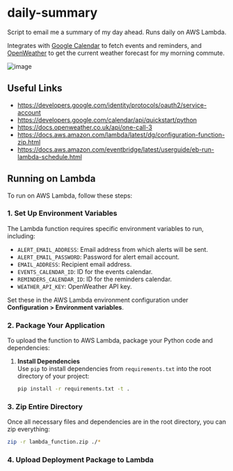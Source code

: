 # daily-summary

Script to email me a summary of my day ahead. Runs daily on AWS Lambda.

Integrates with [Google Calendar](https://calendar.google.com/calendar) to fetch events and reminders, and [OpenWeather](https://docs.openweather.co.uk/) to get the current weather forecast for my morning commute.

![image](https://github.com/user-attachments/assets/811b32f4-2e55-489b-bfcc-c2b00ed807d3)

## Useful Links

- https://developers.google.com/identity/protocols/oauth2/service-account
- https://developers.google.com/calendar/api/quickstart/python
- https://docs.openweather.co.uk/api/one-call-3
- https://docs.aws.amazon.com/lambda/latest/dg/configuration-function-zip.html
- https://docs.aws.amazon.com/eventbridge/latest/userguide/eb-run-lambda-schedule.html

## Running on Lambda

To run on AWS Lambda, follow these steps:

### 1. Set Up Environment Variables

The Lambda function requires specific environment variables to run, including:

- `ALERT_EMAIL_ADDRESS`: Email address from which alerts will be sent.
- `ALERT_EMAIL_PASSWORD`: Password for alert email account.
- `EMAIL_ADDRESS`: Recipient email address.
- `EVENTS_CALENDAR_ID`: ID for the events calendar.
- `REMINDERS_CALENDAR_ID`: ID for the reminders calendar.
- `WEATHER_API_KEY`: OpenWeather API key.

Set these in the AWS Lambda environment configuration under **Configuration > Environment variables**.

### 2. Package Your Application

To upload the function to AWS Lambda, package your Python code and dependencies:

1. **Install Dependencies**  
   Use `pip` to install dependencies from `requirements.txt` into the root directory of your project:

   ```bash
   pip install -r requirements.txt -t .
   ```

### 3. Zip Entire Directory

Once all necessary files and dependencies are in the root directory, you can zip everything:

```bash
zip -r lambda_function.zip ./*
```

### 4. Upload Deployment Package to Lambda
